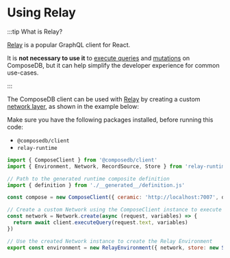 # Using Relay

:::tip What is Relay?

[Relay](https://relay.dev/) is a popular GraphQL client for React.

It is **not necessary to use it** to [execute queries](queries.md) and [mutations](mutations.mdx) on ComposeDB, but it can help simplify the developer experience for common use-cases.

:::

The ComposeDB client can be used with [Relay](https://relay.dev/) by creating a custom [network layer](https://relay.dev/docs/guides/network-layer/), as shown in the example below:

Make sure you have the following packages installed, before running this code:
* `@composedb/client`
* `relay-runtime`

```js
import { ComposeClient } from '@composedb/client'
import { Environment, Network, RecordSource, Store } from 'relay-runtime'

// Path to the generated runtime composite definition
import { definition } from './__generated__/definition.js'

const compose = new ComposeClient({ ceramic: 'http://localhost:7007', definition })

// Create a custom Network using the ComposeClient instance to execute operations
const network = Network.create(async (request, variables) => {
  return await client.executeQuery(request.text, variables)
})

// Use the created Network instance to create the Relay Environment
export const environment = new RelayEnvironment({ network, store: new Store(new RecordSource()) })
```
